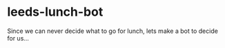 # leeds-lunch-bot
Since we can never decide what to go for lunch, lets make a bot to decide for us...
